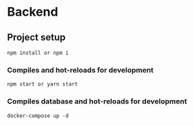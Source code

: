 # Backend

## Project setup
```
npm install or npm i
```

### Compiles and hot-reloads for development
```
npm start or yarn start
```

### Compiles database and hot-reloads for development
```
docker-compose up -d
```

